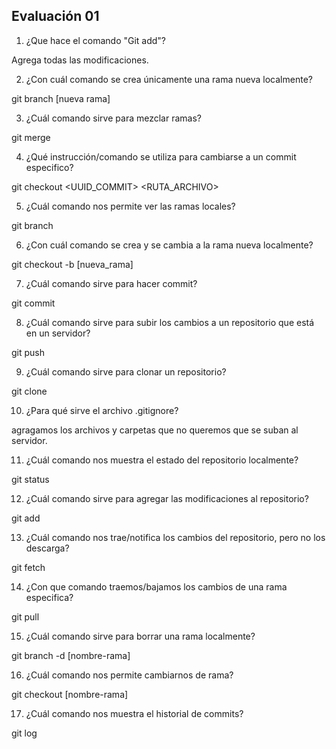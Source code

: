 ## Evaluación 01 ##

1. ¿Que hace el comando "Git add"?

Agrega todas las modificaciones.

2. ¿Con cuál comando se crea únicamente una rama nueva localmente?

git branch [nueva rama]

3. ¿Cuál comando sirve para mezclar ramas?

git merge

4. ¿Qué instrucción/comando se utiliza para cambiarse a un commit especifico?

git checkout <UUID_COMMIT> <RUTA_ARCHIVO>

5. ¿Cuál comando nos permite ver las ramas locales?

git branch

6. ¿Con cuál comando se crea y se cambia a la rama nueva localmente?

git checkout -b [nueva_rama]

7. ¿Cuál comando sirve para hacer commit?

git commit

8. ¿Cuál comando sirve para subir los cambios a un repositorio que está en un servidor?

git push

9. ¿Cuál comando sirve para clonar un repositorio?

git clone

10. ¿Para qué sirve el archivo .gitignore?

agragamos los archivos y carpetas que no queremos que se suban al servidor.

11. ¿Cuál comando nos muestra el estado del repositorio localmente?

git status

12. ¿Cuál comando sirve para agregar las modificaciones al repositorio?

git add

13. ¿Cuál comando nos trae/notifica los cambios del repositorio, pero no los descarga?

git fetch

14. ¿Con que comando traemos/bajamos los cambios de una rama especifica?

git pull

15. ¿Cuál comando sirve para borrar una rama localmente?

git branch -d [nombre-rama]

16. ¿Cuál comando nos permite cambiarnos de rama?

git checkout [nombre-rama]

17. ¿Cuál comando nos muestra el historial de commits?

git log
